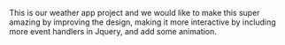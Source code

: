 This is our weather app project and we would like to make this super amazing by improving the design, making it more interactive by including more event handlers in Jquery, and add some animation.